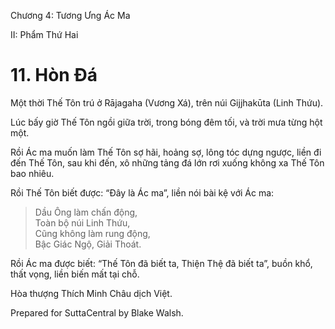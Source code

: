  

Chương 4: Tương Ưng Ác Ma

II: Phẩm Thứ Hai

# 11\. Hòn Ðá

Một thời Thế Tôn trú ở Rājagaha (Vương Xá), trên núi Gijjhakūta (Linh Thứu).

Lúc bấy giờ Thế Tôn ngồi giữa trời, trong bóng đêm tối, và trời mưa từng hột một.

Rồi Ác ma muốn làm Thế Tôn sợ hãi, hoảng sợ, lông tóc dựng ngược, liền đi đến Thế Tôn, sau khi đến, xô những tảng đá lớn rơi xuống không xa Thế Tôn bao nhiêu.

Rồi Thế Tôn biết được: “Ðây là Ác ma”, liền nói bài kệ với Ác ma:

> Dầu Ông làm chấn động,  
> Toàn bộ núi Linh Thứu,  
> Cũng không làm rung động,  
> Bậc Giác Ngộ, Giải Thoát.

Rồi Ác ma được biết: “Thế Tôn đã biết ta, Thiện Thệ đã biết ta”, buồn khổ, thất vọng, liền biến mất tại chỗ.

Hòa thượng Thích Minh Châu dịch Việt.

Prepared for SuttaCentral by Blake Walsh.